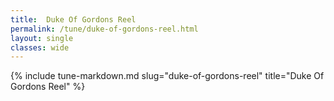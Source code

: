 ```yaml
---
title:  Duke Of Gordons Reel
permalink: /tune/duke-of-gordons-reel.html
layout: single
classes: wide
---
```

{% include tune-markdown.md slug="duke-of-gordons-reel" title="Duke Of Gordons Reel" %}
